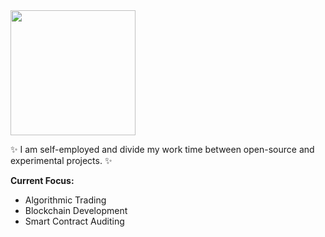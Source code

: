 <!-- Cool font image from https://www.fontspace.com/aquire-font-f43735 -->
<img src="https://user-images.githubusercontent.com/25125141/148691581-32f8ae8c-8058-4949-a5fb-498ead53f086.png" width=200>

✨ I am self-employed and divide my work time between open-source and experimental projects. ✨

**Current Focus:** 
<ul>
    <li> Algorithmic Trading </li>
    <li> Blockchain Development</li>
    <li> Smart Contract Auditing</li>
</ul>

<!--
**iotaaxel/iotaaxel** is a ✨ _special_ ✨ repository because its `README.md` (this file) appears on your GitHub profile.

Here are some ideas to get you started:

- 🔭 I’m currently working on ...
- 🌱 I’m currently learning ...
- 👯 I’m looking to collaborate on ...
- 🤔 I’m looking for help with ...
- 💬 Ask me about ...
- 📫 How to reach me: ...
- 😄 Pronouns: ...
- ⚡ Fun fact: ...
-->
